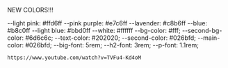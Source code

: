 NEW COLORS!!!

--light pink: #ffd6ff
--pink purple: #e7c6ff
--lavender: #c8b6ff
--blue: #b8c0ff
--light blue: #bbd0ff
--white: #ffffff
--bg-color: #fff;
--second-bg-color: #6d6c6c;
    --text-color: #202020;
    --second-color: #026bfd;
    --main-color: #026bfd;
    --big-font: 5rem;
    --h2-font: 3rem;
    --p-font: 1.1rem;


    https://www.youtube.com/watch?v=TVFu4-Kd4oM
